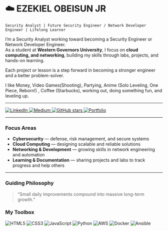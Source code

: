 # ☁️ EZEKIEL OBEISUN JR  

`Security Analyst | Future Security Engineer / Network Developer Engineer | Lifelong Learner`  

I’m a Security Analyst working toward becoming a Security Engineer or Network Developer Engineer.  
As a student at **Western Governors University**, I focus on **cloud computing, and networking**, building my skills through labs, projects, and hands-on learning.  

Each project or lesson is a step forward in becoming a stronger engineer and a better problem-solver. <br>

I like Money, Video Games(Shooting), Partying, Anime (Solo Leveling, One Piece, Reborn!) , Coffee (Starbucks), working out, doing something fun, and leveling up. 

---

<p align="left">
  <a href="https://www.linkedin.com/in/NerdPioneer/">
    <img alt="LinkedIn" title="Connect on LinkedIn" src="https://img.shields.io/badge/LinkedIn-Connect-blue?style=for-the-badge&logo=linkedin"/>
  </a>
  <a href="https://medium.com/@NerdPioneer">
    <img alt="Medium" title="Follow me on Medium" src="https://img.shields.io/badge/Medium-Follow-12100E?style=for-the-badge&logo=medium"/>
  </a>
  <a href="https://github.com/NerdPioneer?tab=repositories&sort=stargazers">
    <img alt="GitHub stars" title="Total stars on GitHub" src="https://img.shields.io/github/stars/NerdPioneer?color=55960c&style=for-the-badge&logo=github&label=Stars"/>
  </a>
  <a href="https://www.1percentnerd.com">
    <img alt="Portfolio" title="Visit my Portfolio Website" src="https://img.shields.io/badge/Portfolio-Website-4CAF50?style=for-the-badge&logo=vercel"/>
  </a>
</p>

---

### Focus Areas  
- **Cybersecurity** — defense, risk management, and secure systems  
- **Cloud Computing** — designing scalable and reliable solutions  
- **Networking & Development** — growing skills in network engineering and automation  
- **Learning & Documentation** — sharing projects and labs to track progress and help others  

---

### Guiding Philosophy  
> “Small daily improvements compound into massive long-term growth.”


### My Toolbox  

<p align="left">
  <img src="https://img.shields.io/badge/HTML5-E34F26?style=for-the-badge&logo=html5&logoColor=white" alt="HTML5" />
  <img src="https://img.shields.io/badge/CSS3-1572B6?style=for-the-badge&logo=css3&logoColor=white" alt="CSS3" />
  <img src="https://img.shields.io/badge/JavaScript-F7DF1E?style=for-the-badge&logo=javascript&logoColor=black" alt="JavaScript" />
  <img src="https://img.shields.io/badge/Python-3776AB?style=for-the-badge&logo=python&logoColor=white" alt="Python" />
  <img src="https://img.shields.io/badge/Amazon_AWS-232F3E?style=for-the-badge&logo=amazon-aws&logoColor=white" alt="AWS" />
  <img src="https://img.shields.io/badge/Docker-2496ED?style=for-the-badge&logo=docker&logoColor=white" alt="Docker" />
  <img src="https://img.shields.io/badge/Ansible-EE0000?style=for-the-badge&logo=ansible&logoColor=white" alt="Ansible" />
</p>

